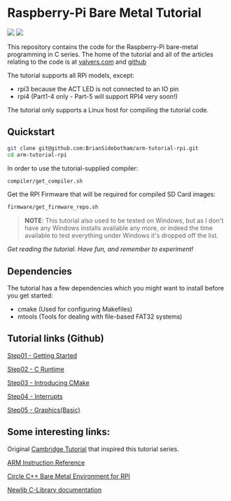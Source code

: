 # Raspberry-Pi Bare Metal Tutorial

![](https://github.com/BrianSidebotham/arm-tutorial-rpi/workflows/Build/badge.svg) ![](https://github.com/BrianSidebotham/arm-tutorial-rpi/workflows/Markdown%20Lint/badge.svg)

This repository contains the code for the Raspberry-Pi bare-metal programming
in C series. The home of the tutorial and all of the articles relating to the
code is at
[valvers.com](https://www.valvers.com/open-software/raspberry-pi/bare-metal-programming-in-c)
and [github](https://github.com/BrianSidebotham/arm-tutorial-rpi)

The tutorial supports all RPi models, except:

- rpi3 because the ACT LED is not connected to an IO pin
- rpi4 (Part1-4 only - Part-5 will support RPI4 very soon!)
  
The tutorial only supports a Linux host for compiling the tutorial code.

## Quickstart

```sh
git clone git@github.com:BrianSidebotham/arm-tutorial-rpi.git
cd arm-tutorial-rpi
```

In order to use the tutorial-supplied compiler:

```sh
compiler/get_compiler.sh
```

Get the RPI Firmware that will be required for compiled SD Card images:

```sh
firmware/get_firmware_repo.sh
```

> **NOTE**: This tutorial also used to be tested on Windows, but as I don't have any Windows
installs available any more, or indeed the time available to test everything under Windows it's
dropped off the list.

_Get reading the tutorial. Have fun, and remember to experiment!_

## Dependencies

The tutorial has a few dependencies which you might want to install before you get started:

- cmake (Used for configuring Makefiles)
- mtools (Tools for dealing with file-based FAT32 systems)

## Tutorial links (Github)

[Step01 - Getting Started](/part-1/readme.md)

[Step02 - C Runtime](/part-2/readme.md)

[Step03 - Introducing CMake](/part-3/readme.md)

[Step04 - Interrupts](/part-4/readme.md)

[Step05 - Graphics(Basic)](/part-5/readme.md)

## Some interesting links:

Original [Cambridge Tutorial](http://www.cl.cam.ac.uk/projects/raspberrypi/tutorials/os/index.html) that
inspired this tutorial series.

[ARM Instruction Reference](http://infocenter.arm.com/help/topic/com.arm.doc.qrc0001l/QRC0001_UAL.pdf)

[Circle C++ Bare Metal Environment for RPI](https://github.com/rsta2/circle)

[Newlib C-Library documentation](https://sourceware.org/newlib/libc.html)
